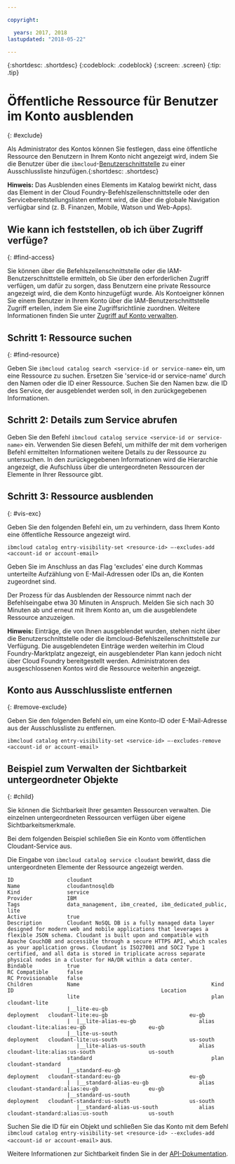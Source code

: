```yaml
---

copyright:

  years: 2017, 2018
lastupdated: "2018-05-22"

---
```


{:shortdesc: .shortdesc}
{:codeblock: .codeblock}
{:screen: .screen}
{:tip: .tip}

# Öffentliche Ressource für Benutzer im Konto ausblenden
{: #exclude}

Als Administrator des Kontos können Sie festlegen, dass eine öffentliche Ressource den Benutzern in Ihrem Konto nicht angezeigt wird, indem Sie die Benutzer über die `ibmcloud`-[Benutzerschnittstelle](/docs/cli/reference/bluemix_cli/bx_cli.html#ibmcloud_catalog_entry_visibility_set) zu einer Ausschlussliste hinzufügen.{:shortdesc: .shortdesc}

**Hinweis:** Das Ausblenden eines Elements im Katalog bewirkt nicht, dass das Element in der Cloud Foundry-Befehlszeilenschnittstelle oder den Servicebereitstellungslisten entfernt wird, die über die globale Navigation verfügbar sind (z. B. Finanzen, Mobile, Watson und Web-Apps).

## Wie kann ich feststellen, ob ich über Zugriff verfüge?
{: #find-access}

Sie können über die Befehlszeilenschnittstelle oder die IAM-Benutzerschnittstelle ermitteln, ob Sie über den erforderlichen Zugriff verfügen, um dafür zu sorgen, dass Benutzern eine private Ressource angezeigt wird, die dem Konto hinzugefügt wurde. Als Kontoeigner können Sie einem Benutzer in Ihrem Konto über die IAM-Benutzerschnittstelle Zugriff erteilen, indem Sie eine Zugriffsrichtlinie zuordnen. Weitere Informationen finden Sie unter [Zugriff auf Konto verwalten](access.html).

## Schritt 1: Ressource suchen
{: #find-resource}

Geben Sie `ibmcloud catalog search <service-id or service-name>` ein, um eine Ressource zu suchen. Ersetzen Sie 'service-id or service-name' durch den Namen oder die ID einer Ressource. Suchen Sie den Namen bzw. die ID des Service, der ausgeblendet werden soll, in den zurückgegebenen Informationen.

## Schritt 2: Details zum Service abrufen

Geben Sie den Befehl `ibmcloud catalog service <service-id or service-name>` ein. Verwenden Sie diesen Befehl, um mithilfe der mit dem vorherigen Befehl ermittelten Informationen weitere Details zu der Ressource zu untersuchen. In den zurückgegebenen Informationen wird die Hierarchie angezeigt, die Aufschluss über die untergeordneten Ressourcen der Elemente in Ihrer Ressource gibt.

## Schritt 3: Ressource ausblenden
{: #vis-exc}

Geben Sie den folgenden Befehl ein, um zu verhindern, dass Ihrem Konto eine öffentliche Ressource angezeigt wird.

`ibmcloud catalog entry-visibility-set <resource-id> —-excludes-add <account-id or account-email>`

Geben Sie im Anschluss an das Flag 'excludes' eine durch Kommas unterteilte Aufzählung von E-Mail-Adressen oder IDs an, die Konten zugeordnet sind.

Der Prozess für das Ausblenden der Ressource nimmt nach der Befehlseingabe etwa 30 Minuten in Anspruch. Melden Sie sich nach 30 Minuten ab und erneut mit Ihrem Konto an, um die ausgeblendete Ressource anzuzeigen.

**Hinweis:** Einträge, die von Ihnen ausgeblendet wurden, stehen nicht über die Benutzerschnittstelle oder die ibmcloud-Befehlszeilenschnittstelle zur Verfügung. Die ausgeblendeten Einträge werden weiterhin im Cloud Foundry-Marktplatz angezeigt, ein ausgeblendeter Plan kann jedoch nicht über Cloud Foundry bereitgestellt werden. Administratoren des ausgeschlossenen Kontos wird die Ressource weiterhin angezeigt.

## Konto aus Ausschlussliste entfernen
{: #remove-exclude}

Geben Sie den folgenden Befehl ein, um eine Konto-ID oder E-Mail-Adresse aus der Ausschlussliste zu entfernen.

`ibmcloud catalog entry-visibility-set <service-id> —-excludes-remove <account-id or account-email>`

## Beispiel zum Verwalten der Sichtbarkeit untergeordneter Objekte
{: #child}

Sie können die Sichtbarkeit Ihrer gesamten Ressourcen verwalten. Die einzelnen untergeordneten Ressourcen verfügen über eigene Sichtbarkeitsmerkmale.

Bei dem folgenden Beispiel schließen Sie ein Konto vom öffentlichen Cloudant-Service aus.

Die Eingabe von `ibmcloud catalog service cloudant` bewirkt, dass die untergeordneten Elemente der Ressource angezeigt werden.

```
ID                 cloudant
Name               cloudantnosqldb
Kind               service
Provider           IBM
Tags               data_management, ibm_created, ibm_dedicated_public, lite
Active             true
Description        Cloudant NoSQL DB is a fully managed data layer designed for modern web and mobile applications that leverages a flexible JSON schema. Cloudant is built upon and compatible with Apache CouchDB and accessible through a secure HTTPS API, which scales as your application grows. Cloudant is ISO27001 and SOC2 Type 1 certified, and all data is stored in triplicate across separate physical nodes in a cluster for HA/DR within a data center.
Bindable           true
RC Compatible      false
RC Provisionable   false
Children           Name                                          Kind         ID                                               Location
                   lite                                          plan         cloudant-lite
                   |__lite-eu-gb                             deployment   cloudant-lite:eu-gb                          eu-gb
                   |  |__lite-alias-eu-gb                    alias        cloudant-lite:alias:eu-gb                    eu-gb
                   |__lite-us-south                          deployment   cloudant-lite:us-south                       us-south
                      |__lite-alias-us-south                 alias        cloudant-lite:alias:us-south                 us-south
                   standard                                      plan         cloudant-standard
                   |__standard-eu-gb                         deployment   cloudant-standard:eu-gb                      eu-gb
                   |  |__standard-alias-eu-gb                alias        cloudant-standard:alias:eu-gb                eu-gb
                   |__standard-us-south                      deployment   cloudant-standard:us-south                   us-south
                      |__standard-alias-us-south             alias        cloudant-standard:alias:us-south             us-south
```

Suchen Sie die ID für ein Objekt und schließen Sie das Konto mit dem Befehl `ibmcloud catalog entry-visibility-set <resource-id> --excludes-add <account-id or account-email>` aus.

Weitere Informationen zur Sichtbarkeit finden Sie in der [API-Dokumentation](https://console.bluemix.net/apidocs/682).
